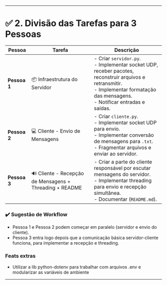 
---

# ✅ 2. Divisão das Tarefas para 3 Pessoas  

| Pessoa        | Tarefa                                                                                                          | Descrição                                                                                          |
|----------------|----------------------------------------------------------------------------------------------------------------|-----------------------------------------------------------------------------------------------------|
| **Pessoa 1**  | 📦 Infraestrutura do Servidor                                                                                  | - Criar `servidor.py`.<br>- Implementar socket UDP, receber pacotes, reconstruir arquivos e retransmitir.<br>- Implementar formatação das mensagens.<br>- Notificar entradas e saídas. |
| **Pessoa 2**  | 💻 Cliente - Envio de Mensagens                                                                                | - Criar `cliente.py`.<br>- Implementar socket UDP para envio.<br>- Implementar conversão de mensagens para `.txt`.<br>- Fragmentar arquivos e enviar ao servidor.                   |
| **Pessoa 3**  | 🔊 Cliente - Recepção de Mensagens + Threading + README                                                        | - Criar a parte do cliente responsável por escutar mensagens do servidor.<br>- Implementar threading para envio e recepção simultânea.<br>- Documentar (`README.md`).               |

### ✔️ Sugestão de Workflow
- Pessoa 1 e Pessoa 2 podem começar em paralelo (servidor e envio do cliente).  
- Pessoa 3 entra logo depois que a comunicação básica servidor-cliente funciona, para implementar a recepção e threading.  

### Feats extras
- Utilizar a lib python-dotenv para trabalhar com arquivos .env e modularizar as variáveis de ambiente
---

